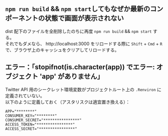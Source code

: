 ## `npm run build` && `npm start`してもなぜか最新のコンポーネントの状態で画面が表示されない

dist 配下のファイルを全削除したのちに再度 `npm run build` && `npm start` する。\
それでもダメなら、 http://localhost:3000 をリロードする際に `Shift` + `Cmd` + `R` で、ブラウザ上のキャッシュをクリアしてリロードする。

## エラー：「stopifnot(is.character(app)) でエラー: オブジェクト 'app' がありません」

Twitter API 用のシークレット環境変数がプロジェクトルート上の `.Renviron` に定義されていない。\
以下のように定義しておく（アスタリスクは適宜置き換える）：

```
APP="********"
CONSUMER_KEY="********"
CONSUMER_SECRET="****************"
ACCESS_TOKEN="****************"
ACCESS_SECRET="****************"
```
